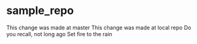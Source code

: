# sample_repo
This change was made at master
This change was made at local repo
Do you recall, not long ago
Set fire to the rain
